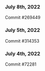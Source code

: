 ### July 8th, 2022

Commit #269449

### July 5th, 2022

Commit #314353


### July 4th, 2022

Commit #72281
